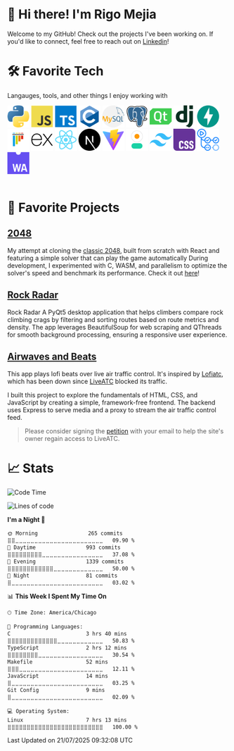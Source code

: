 # 👋 Hi there! I'm Rigo Mejia
Welcome to my GitHub! Check out the projects I've been working on.
If you'd like to connect, feel free to reach out on [Linkedin](https://www.linkedin.com/in/rigoberto-mejia/)!
# 🛠️ Favorite Tech
Langauges, tools, and other things I enjoy working with

<span>
    <img src='./assets/python.png' width=50 title='python'>
</span>
<span>
    <img src='./assets/JavaScript.png' width=50 title='javascript'>
</span>
<span>
    <img src='./assets/TypeScript.png' width=50 title='typescript'>
</span>
<span>
    <img src='./assets/C.png' width=50 title='C'>
</span>
<span>
    <img src='./assets/mysql.png' width=50 title='mysql'>
</span>
<span>
    <img src='./assets/PostgresSQL.png' width=50 title='postgress'>
</span>
<span>
    <img src='./assets/Qt Framework.png' width=50 title='QT Framework'>
</span>
<span>
    <img src='./assets/Django.png' width=50 title='django'>
</span>
<span>
    <img src='./assets/FastAPI.png' width=50 title='Fast API'>
</span>
<span>
    <img src='./assets/pytest.png' width=50 title='pytest'>
</span>
<span>
    <img src='./assets/Express.png' width=50 title='Express'>
</span>
<span>
    <img src='./assets/React.png' width=50 title='React'>
</span>
<span>
    <img src='./assets/Nextjs.png' width=50 title='Next.js'>
</span>
<span>
    <img src='./assets/Vite.js.png' width=50 title='Vite'>
</span>
<span>
    <img src='./assets/daisyui.png' width=50 title='DaisyUI'>
</span>
<span>
    <img src='./assets/Tailwind CSS.png' width=50 title='Tailwinds'>
</span>
<span>
    <img src='./assets/css.png' width=50 title='CSS'>
</span>
<span>
    <img src='./assets/GitHub Actions.png' width=50 title='GitHub Actions'>
</span>
<span>
    <img src='./assets/WebAssembly.png' width=50 title='WASM'>
</span>
<br></br>



# 🚀 Favorite Projects
## [2048](https://github.com/rmejia4209/2048)
My attempt at cloning the [classic 2048](https://play2048.co), built from
scratch with React and featuring a simple solver that can play the game
automatically During development, I experimented with C, WASM, and parallelism
to optimize the solver's speed and benchmark its performance. Check it out
[here](https://rmejia4209.github.io/2048/)!


## [Rock Radar](https://github.com/rmejia4209/Rock-Radar)
Rock Radar
A PyQt5 desktop application that helps climbers compare rock climbing crags by
filtering and sorting routes based on route metrics and density. The app
leverages BeautifulSoup for web scraping and QThreads for smooth background
processing, ensuring a responsive user experience.
## [Airwaves and Beats](https://github.com/rmejia4209/Airwaves-and-Beats)
This app plays lofi beats over live air traffic control. It's inspired by
[Lofiatc](https://www.lofiatc.com/?icao=panc), which has been down since
[LiveATC](https://www.liveatc.net) blocked its traffic.

I built this project to explore the fundamentals of HTML, CSS, and JavaScript
by creating a simple, framework-free frontend. The backend uses Express to
serve media and a proxy to stream the air traffic control feed. 

> Please consider signing the
> [petition](https://docs.google.com/forms/d/e/1FAIpQLScRl0rGNB80kkgqyWphh3PxdNlomkQ3RQkiVjyWUmmHgqyevQ/viewform)
> with your email to help the site's owner regain access to LiveATC.

# 📈 Stats
 
<!--START_SECTION:waka-->
![Code Time](http://img.shields.io/badge/Code%20Time-225%20hrs%2058%20mins-blue)

![Lines of code](https://img.shields.io/badge/From%20Hello%20World%20I%27ve%20Written-419.6%20thousand%20lines%20of%20code-blue)

**I'm a Night 🦉** 

```text
🌞 Morning                265 commits         ⣿⣿⣀⣀⣀⣀⣀⣀⣀⣀⣀⣀⣀⣀⣀⣀⣀⣀⣀⣀⣀⣀⣀⣀⣀   09.90 % 
🌆 Daytime                993 commits         ⣿⣿⣿⣿⣿⣿⣿⣿⣿⣀⣀⣀⣀⣀⣀⣀⣀⣀⣀⣀⣀⣀⣀⣀⣀   37.08 % 
🌃 Evening                1339 commits        ⣿⣿⣿⣿⣿⣿⣿⣿⣿⣿⣿⣿⣀⣀⣀⣀⣀⣀⣀⣀⣀⣀⣀⣀⣀   50.00 % 
🌙 Night                  81 commits          ⣿⣀⣀⣀⣀⣀⣀⣀⣀⣀⣀⣀⣀⣀⣀⣀⣀⣀⣀⣀⣀⣀⣀⣀⣀   03.02 % 
```


📊 **This Week I Spent My Time On** 

```text
🕑︎ Time Zone: America/Chicago

💬 Programming Languages: 
C                        3 hrs 40 mins       ⣿⣿⣿⣿⣿⣿⣿⣿⣿⣿⣿⣿⣿⣀⣀⣀⣀⣀⣀⣀⣀⣀⣀⣀⣀   50.83 % 
TypeScript               2 hrs 12 mins       ⣿⣿⣿⣿⣿⣿⣿⣿⣀⣀⣀⣀⣀⣀⣀⣀⣀⣀⣀⣀⣀⣀⣀⣀⣀   30.54 % 
Makefile                 52 mins             ⣿⣿⣿⣀⣀⣀⣀⣀⣀⣀⣀⣀⣀⣀⣀⣀⣀⣀⣀⣀⣀⣀⣀⣀⣀   12.11 % 
JavaScript               14 mins             ⣿⣀⣀⣀⣀⣀⣀⣀⣀⣀⣀⣀⣀⣀⣀⣀⣀⣀⣀⣀⣀⣀⣀⣀⣀   03.25 % 
Git Config               9 mins              ⣿⣀⣀⣀⣀⣀⣀⣀⣀⣀⣀⣀⣀⣀⣀⣀⣀⣀⣀⣀⣀⣀⣀⣀⣀   02.09 % 

💻 Operating System: 
Linux                    7 hrs 13 mins       ⣿⣿⣿⣿⣿⣿⣿⣿⣿⣿⣿⣿⣿⣿⣿⣿⣿⣿⣿⣿⣿⣿⣿⣿⣿   100.00 % 
```


 Last Updated on 21/07/2025 09:32:08 UTC
<!--END_SECTION:waka-->

